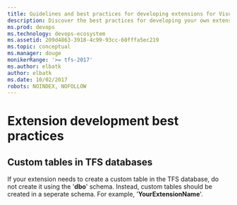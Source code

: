 ```yaml
---
title: Guidelines and best practices for developing extensions for Visual Studio Team Services or Team Foundation Server
description: Discover the best practices for developing your own extensions for VSTS or TFS
ms.prod: devops
ms.technology: devops-ecosystem
ms.assetid: 209d4863-3918-4c99-93cc-60fffa5ec219
ms.topic: conceptual
ms.manager: douge
monikerRange: '>= tfs-2017'
ms.author: elbatk
author: elbatk
ms.date: 10/02/2017
robots: NOINDEX, NOFOLLOW
---
```


# Extension development best practices

## Custom tables in TFS databases

If your extension needs to create a custom table in the TFS database, do not create it using the '**dbo**' schema. Instead, custom tables should be created in a seperate schema. For example, '**YourExtensionName**'.